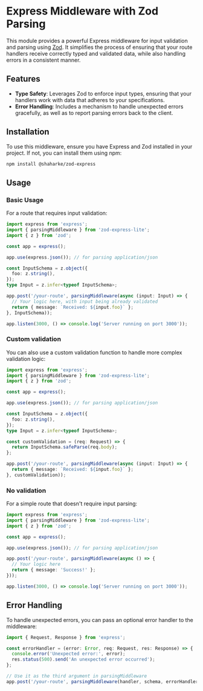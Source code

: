 # Express Middleware with Zod Parsing

This module provides a powerful Express middleware for input validation and parsing using [Zod](https://zod.dev). 
It simplifies the process of ensuring that your route handlers receive correctly typed and validated data, 
while also handling errors in a consistent manner.

## Features

- **Type Safety**: Leverages Zod to enforce input types, ensuring that your handlers work with data that adheres to your specifications.
- **Error Handling**: Includes a mechanism to handle unexpected errors gracefully, as well as to report parsing errors back to the client.

## Installation

To use this middleware, ensure you have Express and Zod installed in your project. If not, you can install them using npm:

```zsh
npm install @shaharke/zod-express
```

## Usage

### Basic Usage
For a route that requires input validation:

```typescript
import express from 'express';
import { parsingMiddleware } from 'zod-express-lite';
import { z } from 'zod';

const app = express();

app.use(express.json()); // for parsing application/json

const InputSchema = z.object({
  foo: z.string(),
});
type Input = z.infer<typeof InputSchema>;

app.post('/your-route', parsingMiddleware(async (input: Input) => {
  // Your logic here, with input being already validated
  return { message: `Received: ${input.foo}` };
}, InputSchema));

app.listen(3000, () => console.log('Server running on port 3000'));

```

### Custom validation

You can also use a custom validation function to handle more complex validation logic:

```typescript
import express from 'express';
import { parsingMiddleware } from 'zod-express-lite';
import { z } from 'zod';

const app = express();

app.use(express.json()); // for parsing application/json

const InputSchema = z.object({
  foo: z.string(),
});
type Input = z.infer<typeof InputSchema>;

const customValidation = (req: Request) => {
  return InputSchema.safeParse(req.body);
};

app.post('/your-route', parsingMiddleware(async (input: Input) => {
  return { message: `Received: ${input.foo}` };
}, customValidation));
```

### No validation

For a simple route that doesn't require input parsing:

```typescript
import express from 'express';
import { parsingMiddleware } from 'zod-express-lite';
import { z } from 'zod';

const app = express();

app.use(express.json()); // for parsing application/json

app.post('/your-route', parsingMiddleware(async () => {
  // Your logic here
  return { message: 'Success!' };
}));

app.listen(3000, () => console.log('Server running on port 3000'));
```

## Error Handling

To handle unexpected errors, you can pass an optional error handler to the middleware:

```typescript
import { Request, Response } from 'express';

const errorHandler = (error: Error, req: Request, res: Response) => {
  console.error('Unexpected error:', error);
  res.status(500).send('An unexpected error occurred');
};

// Use it as the third argument in parsingMiddleware
app.post('/your-route', parsingMiddleware(handler, schema, errorHandler));
```

